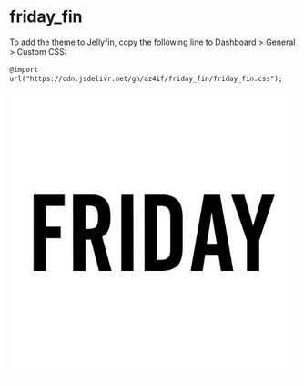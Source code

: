 # friday_fin
To add the theme to Jellyfin, copy the following line to Dashboard > General > Custom CSS:
```
@import url("https://cdn.jsdelivr.net/gh/az4if/friday_fin/friday_fin.css");
```

![friday](friday.PNG)


